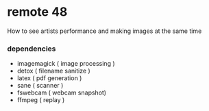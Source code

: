 # remote 48

How to see artists performance and making images at the same time

### dependencies

- imagemagick ( image processing )
- detox 			( filename sanitize )
- latex				( pdf generation )
- sane 				( scanner )
- fswebcam    ( webcam snapshot)
- ffmpeg      ( replay )
